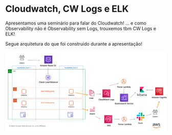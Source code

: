 # Cloudwatch, CW Logs e ELK

Apresentamos uma seminário para falar do Cloudwatch! ... e como Observability não é Observability sem Logs, trouxemos tbm CW Logs e ELK! 

Segue arquitetura do que foi construido durante a apresentação! 


![Arquitetura](arquitetura.png)
